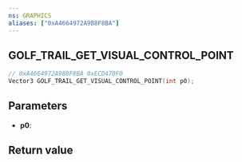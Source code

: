 ```yaml
---
ns: GRAPHICS
aliases: ["0xA4664972A9B8F8BA"]
---
```

## GOLF_TRAIL_GET_VISUAL_CONTROL_POINT

```c
// 0xA4664972A9B8F8BA 0xECD470F0
Vector3 GOLF_TRAIL_GET_VISUAL_CONTROL_POINT(int p0);
```


## Parameters
* **p0**: 

## Return value
